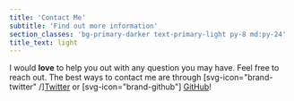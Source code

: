 ```yaml
---
title: 'Contact Me'
subtitle: 'Find out more information'
section_classes: 'bg-primary-darker text-primary-light py-8 md:py-24'
title_text: light
---
```


I would **love** to help you out with any question you may have.  Feel free to reach out. The best ways to contact me are through [svg-icon="brand-twitter" /][Twitter](https://twitter.com/colinmadland) or [svg-icon="brand-github"] [GitHub](https://github.com/cmadland)!
